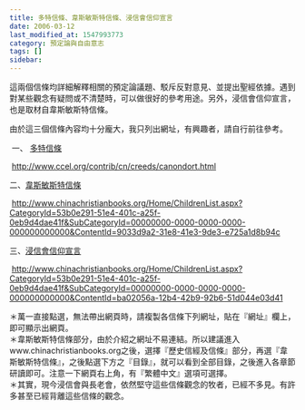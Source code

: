 ```yaml
---
title: 多特信條、韋斯敏斯特信條、浸信會信仰宣言
date: 2006-03-12
last_modified_at: 1547993773
category: 預定論與自由意志
tags: []
sidebar: 
---
```


<p>這兩個信條均詳細解釋相關的預定論議題、駁斥反對意見、並提出聖經依據。遇到對某些觀念有疑問或不清楚時，可以做很好的參考用途。另外，浸信會信仰宣言，也是取材自韋斯敏斯特信條。 <!--more--></p><p>由於這三個信條內容均十分龐大，我只列出網址，有興趣者，請自行前往參考。</p><p> 一、 <a href="http://www.ccel.org/contrib/cn/creeds/canondort.html" target="_blank">多特信條</a></p><p> <a href="http://www.ccel.org/contrib/cn/creeds/canondort.html">http://www.ccel.org/contrib/cn/creeds/canondort.html</a> </p><p>二、<a href="http://www.chinachristianbooks.org/Home/ChildrenList.aspx?CategoryId=53b0e291-51e4-401c-a25f-0eb9d4dae41f&amp;SubCategoryId=00000000-0000-0000-0000-000000000000&amp;ContentId=9033d9a2-31e8-41e3-9de3-e725a1d8b94c ">韋斯敏斯特信條</a></p><p> <a href="http://www.chinachristianbooks.org/Home/ChildrenList.aspx?CategoryId=53b0e291-51e4-401c-a25f-0eb9d4dae41f&amp;SubCategoryId=00000000-0000-0000-0000-000000000000&amp;ContentId=9033d9a2-31e8-41e3-9de3-e725a1d8b94c">http://www.chinachristianbooks.org/Home/ChildrenList.aspx?CategoryId=53b0e291-51e4-401c-a25f-0eb9d4dae41f&amp;SubCategoryId=00000000-0000-0000-0000-000000000000&amp;ContentId=9033d9a2-31e8-41e3-9de3-e725a1d8b94c</a> </p><p>三、<a href=" http://www.chinachristianbooks.org/Home/ChildrenList.aspx?CategoryId=53b0e291-51e4-401c-a25f-0eb9d4dae41f&amp;SubCategoryId=00000000-0000-0000-0000-000000000000&amp;ContentId=ba02056a-12b4-42b9-92b6-51d044e03d41 ">浸信會信仰宣言</a></p><p> <a href="http://www.chinachristianbooks.org/Home/ChildrenList.aspx?CategoryId=53b0e291-51e4-401c-a25f-0eb9d4dae41f&amp;SubCategoryId=00000000-0000-0000-0000-000000000000&amp;ContentId=ba02056a-12b4-42b9-92b6-51d044e03d41">http://www.chinachristianbooks.org/Home/ChildrenList.aspx?CategoryId=53b0e291-51e4-401c-a25f-0eb9d4dae41f&amp;SubCategoryId=00000000-0000-0000-0000-000000000000&amp;ContentId=ba02056a-12b4-42b9-92b6-51d044e03d41</a> </p><p>＊萬一直接點選，無法帶出網頁時，請複製各信條下列網址，貼在『網址』欄上，即可顯示出網頁。<br/> ＊韋斯敏斯特信條部分，由於介紹之網址不易連結。所以建議進入www.chinachristianbooks.org之後，選擇『歷史信經及信條』部分，再選『韋斯敏斯特信條』，之後點選下方之『目錄』，就可以看到全部目錄，之後進入各章節研讀即可。注意一下網頁右上角，有『繁體中文』選項可選擇。 <br/>＊其實，現今浸信會與長老會，依然堅守這些信條觀念的牧者，已經不多見。有許多甚至已經背離這些信條的觀念。 </p><br/>
